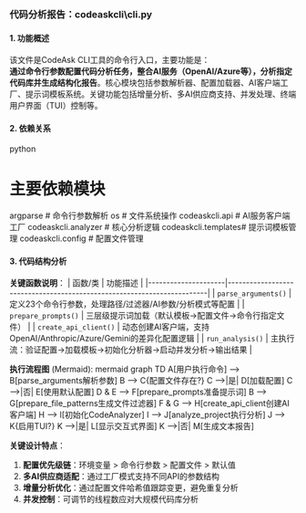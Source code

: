 ### 代码分析报告：codeaskcli\cli.py

#### 1. 功能概述
该文件是CodeAsk CLI工具的命令行入口，主要功能是：  
**通过命令行参数配置代码分析任务，整合AI服务（OpenAI/Azure等），分析指定代码库并生成结构化报告**。核心模块包括参数解析器、配置加载器、AI客户端工厂、提示词模板系统。关键功能包括增量分析、多AI供应商支持、并发处理、终端用户界面（TUI）控制等。

#### 2. 依赖关系
python
# 主要依赖模块
argparse            # 命令行参数解析
os                  # 文件系统操作
codeaskcli.api      # AI服务客户端工厂
codeaskcli.analyzer # 核心分析逻辑
codeaskcli.templates# 提示词模板管理
codeaskcli.config   # 配置文件管理


#### 3. 代码结构分析

**关键函数说明**：
| 函数/类             | 功能描述                                                                 |
|---------------------|------------------------------------------------------------------------|
| `parse_arguments()` | 定义23个命令行参数，处理路径/过滤器/AI参数/分析模式等配置               |
| `prepare_prompts()` | 三层级提示词加载（默认模板→配置文件→命令行指定文件）                    |
| `create_api_client()` | 动态创建AI客户端，支持OpenAI/Anthropic/Azure/Gemini的差异化配置逻辑 |
| `run_analysis()`    | 主执行流：验证配置→加载模板→初始化分析器→启动并发分析→输出结果          |

**执行流程图** (Mermaid):
mermaid
graph TD
    A[用户执行命令] --> B[parse_arguments解析参数]
    B --> C{配置文件存在?}
    C -->|是| D[加载配置]
    C -->|否| E[使用默认配置]
    D & E --> F[prepare_prompts准备提示词]
    B --> G[prepare_file_patterns生成文件过滤器]
    F & G --> H[create_api_client创建AI客户端]
    H --> I[初始化CodeAnalyzer]
    I --> J[analyze_project执行分析]
    J --> K{启用TUI?}
    K -->|是| L[显示交互式界面]
    K -->|否| M[生成文本报告]


**关键设计特点**：
1. **配置优先级链**：环境变量 > 命令行参数 > 配置文件 > 默认值
2. **多AI供应商适配**：通过工厂模式支持不同API的参数结构
3. **增量分析优化**：通过配置文件哈希值跟踪变更，避免重复分析
4. **并发控制**：可调节的线程数应对大规模代码库分析